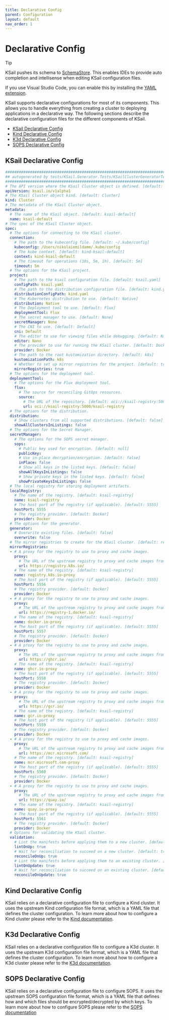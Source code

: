 ```yaml
---
title: Declarative Config
parent: Configuration
layout: default
nav_order: 1
---
```


# Declarative Config

> [!TIP]
> KSail pushes its schema to [SchemaStore](https://www.schemastore.org/). This enables IDEs to provide auto completion and intellisense when editing KSail configuration files.
>
> If you use Visual Studio Code, you can enable this by installing the [YAML extension](https://marketplace.visualstudio.com/items?itemName=redhat.vscode-yaml).

KSail supports declarative configurations for most of its components. This allows you to handle everything from creating a cluster to deploying applications in a declarative way. The following sections describe the declarative configuration files for the different components of KSail.

- [KSail Declarative Config](#ksail-declarative-config)
- [Kind Declarative Config](#kind-declarative-config)
- [K3d Declarative Config](#k3d-declarative-config)
- [SOPS Declarative Config](#sops-declarative-config)

## KSail Declarative Config

```yaml
###################################################################################################
## autogenerated by tests/KSail.Generator.Tests/KSailClusterGeneratorTests/GenerateAsyncTests.cs ##
###################################################################################################
# The API version where the KSail Cluster object is defined. [default: ksail.io/v1alpha1]
apiVersion: ksail.io/v1alpha1
# The KSail Cluster object kind. [default: Cluster]
kind: Cluster
# The metadata of the KSail Cluster object.
metadata:
  # The name of the KSail object. [default: ksail-default]
  name: ksail-default
# The spec of the KSail Cluster object.
spec:
  # The options for connecting to the KSail cluster.
  connection:
    # The path to the kubeconfig file. [default: ~/.kube/config]
    kubeconfig: /Users/nikolaiemildamm/.kube/config
    # The kube context. [default: kind-ksail-default]
    context: kind-ksail-default
    # The timeout for operations (10s, 5m, 1h). [default: 5m]
    timeout: 5m
  # The options for the KSail project.
  project:
    # The path to the ksail configuration file. [default: ksail.yaml]
    configPath: ksail.yaml
    # The path to the distribution configuration file. [default: kind.yaml]
    distributionConfigPath: kind.yaml
    # The Kubernetes distribution to use. [default: Native]
    distribution: Native
    # The Deployment tool to use. [default: Flux]
    deploymentTool: Flux
    # The secret manager to use. [default: None]
    secretManager: None
    # The CNI to use. [default: Default]
    cni: Default
    # The editor to use for viewing files while debugging. [default: Nano]
    editor: Nano
    # The provider to use for running the KSail cluster. [default: Docker]
    provider: Docker
    # The path to the root kustomization directory. [default: k8s]
    kustomizationPath: k8s
    # Whether to set up mirror registries for the project. [default: true]
    mirrorRegistries: true
  # The options for the deployment tool.
  deploymentTool:
    # The options for the Flux deployment tool.
    flux:
      # The source for reconciling GitOps resources.
      source:
        # The URL of the repository. [default: oci://ksail-registry:5000/ksail-registry]
        url: oci://ksail-registry:5000/ksail-registry
  # The options for the distribution.
  distribution:
    # Show clusters from all supported distributions. [default: false]
    showAllClustersInListings: false
  # The options for the Secret Manager.
  secretManager:
    # The options for the SOPS secret manager.
    sops:
      # Public key used for encryption. [default: null]
      publicKey: 
      # Use in-place decryption/encryption. [default: false]
      inPlace: false
      # Show all keys in the listed keys. [default: false]
      showAllKeysInListings: false
      # Show private keys in the listed keys. [default: false]
      showPrivateKeysInListings: false
  # The local registry for storing deployment artifacts.
  localRegistry:
    # The name of the registry. [default: ksail-registry]
    name: ksail-registry
    # The host port of the registry (if applicable). [default: 5555]
    hostPort: 5555
    # The registry provider. [default: Docker]
    provider: Docker
  # The options for the generator.
  generator:
    # Overwrite existing files. [default: false]
    overwrite: false
  # The mirror registries to create for the KSail cluster. [default: registry.k8s.io-proxy, docker.io-proxy, ghcr.io-proxy, gcr.io-proxy, mcr.microsoft.com-proxy, quay.io-proxy]
  mirrorRegistries:
  - # A proxy for the registry to use to proxy and cache images.
    proxy:
      # The URL of the upstream registry to proxy and cache images from. [default: https://registry-1.docker.io]
      url: https://registry.k8s.io/
    # The name of the registry. [default: ksail-registry]
    name: registry.k8s.io-proxy
    # The host port of the registry (if applicable). [default: 5555]
    hostPort: 5556
    # The registry provider. [default: Docker]
    provider: Docker
  - # A proxy for the registry to use to proxy and cache images.
    proxy:
      # The URL of the upstream registry to proxy and cache images from. [default: https://registry-1.docker.io]
      url: https://registry-1.docker.io/
    # The name of the registry. [default: ksail-registry]
    name: docker.io-proxy
    # The host port of the registry (if applicable). [default: 5555]
    hostPort: 5557
    # The registry provider. [default: Docker]
    provider: Docker
  - # A proxy for the registry to use to proxy and cache images.
    proxy:
      # The URL of the upstream registry to proxy and cache images from. [default: https://registry-1.docker.io]
      url: https://ghcr.io/
    # The name of the registry. [default: ksail-registry]
    name: ghcr.io-proxy
    # The host port of the registry (if applicable). [default: 5555]
    hostPort: 5558
    # The registry provider. [default: Docker]
    provider: Docker
  - # A proxy for the registry to use to proxy and cache images.
    proxy:
      # The URL of the upstream registry to proxy and cache images from. [default: https://registry-1.docker.io]
      url: https://gcr.io/
    # The name of the registry. [default: ksail-registry]
    name: gcr.io-proxy
    # The host port of the registry (if applicable). [default: 5555]
    hostPort: 5559
    # The registry provider. [default: Docker]
    provider: Docker
  - # A proxy for the registry to use to proxy and cache images.
    proxy:
      # The URL of the upstream registry to proxy and cache images from. [default: https://registry-1.docker.io]
      url: https://mcr.microsoft.com/
    # The name of the registry. [default: ksail-registry]
    name: mcr.microsoft.com-proxy
    # The host port of the registry (if applicable). [default: 5555]
    hostPort: 5560
    # The registry provider. [default: Docker]
    provider: Docker
  - # A proxy for the registry to use to proxy and cache images.
    proxy:
      # The URL of the upstream registry to proxy and cache images from. [default: https://registry-1.docker.io]
      url: https://quay.io/
    # The name of the registry. [default: ksail-registry]
    name: quay.io-proxy
    # The host port of the registry (if applicable). [default: 5555]
    hostPort: 5561
    # The registry provider. [default: Docker]
    provider: Docker
  # Options for validating the KSail cluster.
  validation:
    # Lint the manifests before applying them to a new cluster. [default: true]
    lintOnUp: true
    # Wait for reconciliation to succeed on a new cluster. [default: true]
    reconcileOnUp: true
    # Lint the manifests before applying them to an existing cluster. [default: true]
    lintOnUpdate: true
    # Wait for reconciliation to succeed on an existing cluster. [default: true]
    reconcileOnUpdate: true
```

## Kind Declarative Config

KSail relies on a declarative configuration file to configure a Kind cluster. It uses the upstream Kind configuration file format, which is a YAML file that defines the cluster configuration. To learn more about how to configure a Kind cluster please refer to the [Kind documentation](https://kind.sigs.k8s.io/docs/user/configuration/).

## K3d Declarative Config

KSail relies on a declarative configuration file to configure a K3d cluster. It uses the upstream K3d configuration file format, which is a YAML file that defines the cluster configuration. To learn more about how to configure a K3d cluster please refer to the [K3d documentation](https://k3d.io/stable/usage/configfile/).

## SOPS Declarative Config

KSail relies on a declarative configuration file to configure SOPS. It uses the upstream SOPS configuration file format, which is a YAML file that defines how and which files should be encrypted/decrypted by which keys. To learn more about how to configure SOPS please refer to the [SOPS documentation](https://getsops.io/docs/#using-sopsyaml-conf-to-select-kms-pgp-and-age-for-new-files)
